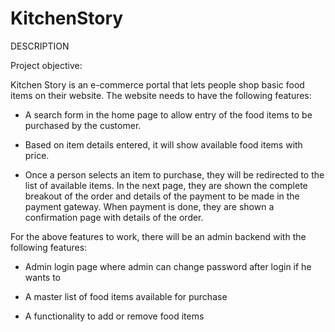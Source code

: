 # KitchenStory

DESCRIPTION

Project objective:

Kitchen Story is an e-commerce portal that lets people shop  basic food items on their website. The website needs to have the following features:

     

* A search form in the home page to allow entry of the food items to be purchased by the customer.

* Based on item details entered, it will show available food items with  price.

* Once a person selects an item to purchase, they will be redirected to the list of available items. In the next page, they are shown the complete breakout of the order and details of the payment to be made in the payment gateway. When payment is done, they are shown a confirmation page with details of the order.

  

For the above features to work, there will be an admin backend with the following features:

* Admin login page where admin can change password after login if he wants to

* A master list of food items available for purchase

* A functionality to add or remove food items

